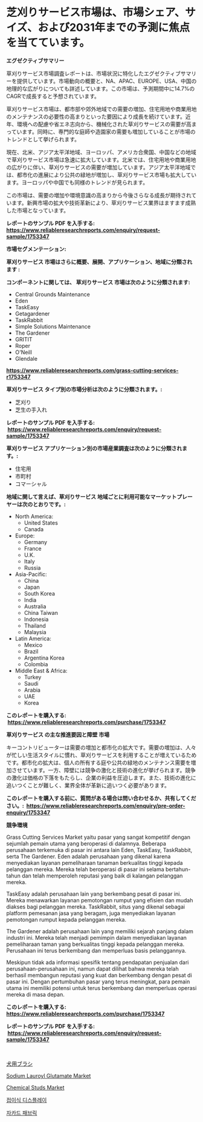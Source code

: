 <p><h1>芝刈りサービス市場は、市場シェア、サイズ、および2031年までの予測に焦点を当てています。</h1></p><p><strong>エグゼクティブサマリー</strong></p>
<p><p>草刈りサービス市場調査レポートは、市場状況に特化したエグゼクティブサマリーを提供しています。市場動向の概要と、NA、APAC、EUROPE、USA、中国の地理的な広がりについても詳述しています。この市場は、予測期間中に14.7%のCAGRで成長すると予想されています。</p><p>草刈りサービス市場は、都市部や郊外地域での需要の増加、住宅用地や商業用地のメンテナンスの必要性の高まりといった要因により成長を続けています。近年、環境への配慮や省エネ志向から、機械化された草刈りサービスの需要が高まっています。同時に、専門的な庭師や造園家の需要も増加していることが市場のトレンドとして挙げられます。</p><p>現在、北米、アジア太平洋地域、ヨーロッパ、アメリカ合衆国、中国などの地域で草刈りサービス市場は急速に拡大しています。北米では、住宅用地や商業用地の広がりに伴い、草刈りサービスの需要が増加しています。アジア太平洋地域では、都市化の進展により公共の緑地が増加し、草刈りサービス市場も拡大しています。ヨーロッパや中国でも同様のトレンドが見られます。</p><p>この市場は、需要の増加や環境意識の高まりから今後さらなる成長が期待されています。新興市場の拡大や技術革新により、草刈りサービス業界はますます成熟した市場となっています。</p></p>
<p><strong>レポートのサンプル PDF を入手する: <a href="https://www.reliableresearchreports.com/enquiry/request-sample/1753347">https://www.reliableresearchreports.com/enquiry/request-sample/1753347</a></strong></p>
<p><strong>市場セグメンテーション:</strong></p>
<p><strong> 草刈りサービス 市場はさらに概要、展開、アプリケーション、地域に分類されます :</strong></p>
<p><strong>コンポーネントに関しては、 草刈りサービス 市場は次のように分類されます: &nbsp;</strong></p>
<p><ul><li>Central Grounds Maintenance</li><li>Eden</li><li>TaskEasy</li><li>Getagardener</li><li>TaskRabbit</li><li>Simple Solutions Maintenance</li><li>The Gardener</li><li>GRITIT</li><li>Roper</li><li>O'Neill</li><li>Glendale</li></ul></p>
<p><strong><a href="https://www.reliableresearchreports.com/grass-cutting-services-r1753347">https://www.reliableresearchreports.com/grass-cutting-services-r1753347</a></strong></p>
<p><strong> 草刈りサービス タイプ別の市場分析は次のように分類されます。:</strong></p>
<p><ul><li>芝刈り</li><li>芝生の手入れ</li></ul></p>
<p><strong>レポートのサンプル PDF を入手する: &nbsp;<a href="https://www.reliableresearchreports.com/enquiry/request-sample/1753347">https://www.reliableresearchreports.com/enquiry/request-sample/1753347</a></strong></p>
<p><strong> 草刈りサービス アプリケーション別の市場産業調査は次のように分類されます。:</strong></p>
<p><ul><li>住宅用</li><li>市町村</li><li>コマーシャル</li></ul></p>
<p><strong>地域に関して言えば、草刈りサービス 地域ごとに利用可能なマーケットプレーヤーは次のとおりです。:</strong></p>
<p><ul>
    <li>
        North America:
        <ul>
            <li>United States</li>
            <li>Canada</li>
        </ul>
    </li>
    <li>
        Europe:
        <ul>
            <li>Germany</li>
            <li>France</li>
            <li>U.K.</li>
            <li>Italy</li>
            <li>Russia</li>
        </ul>
    </li>
    <li>
        Asia-Pacific:
        <ul>
            <li>China</li>
            <li>Japan</li>
            <li>South Korea</li>
            <li>India</li>
            <li>Australia</li>
            <li>China Taiwan</li>
            <li>Indonesia</li>
            <li>Thailand</li>
            <li>Malaysia</li>
        </ul>
    </li>
    <li>
        Latin America:
        <ul>
            <li>Mexico</li>
            <li>Brazil</li>
            <li>Argentina Korea</li>
            <li>Colombia</li>
        </ul>
    </li>
    <li>
        Middle East & Africa:
        <ul>
            <li>Turkey</li>
            <li>Saudi</li>
            <li>Arabia</li>
            <li>UAE</li>
            <li>Korea</li>
        </ul>
    </li>
    </ul></p>
<p><strong>このレポートを購入する: &nbsp;<a href="https://www.reliableresearchreports.com/purchase/1753347">https://www.reliableresearchreports.com/purchase/1753347</a></strong></p>
<p><strong>草刈りサービス の主な推進要因と障壁 市場</strong></p>
<p><p>キーコントリビューターは需要の増加と都市化の拡大です。需要の増加は、人々が忙しい生活スタイルに慣れ、草刈りサービスを利用することが増えているためです。都市化の拡大は、個人の所有する庭や公共の緑地のメンテナンス需要を増加させています。一方、障壁には競争の激化と技術の進化が挙げられます。競争の激化は価格の下落をもたらし、企業の利益を圧迫します。また、技術の進化に追いつくことが難しく、業界全体が革新に追いつく必要があります。</p></p>
<p><strong>このレポートを購入する前に、質問がある場合は問い合わせるか、共有してください。:&nbsp; <a href="https://www.reliableresearchreports.com/enquiry/pre-order-enquiry/1753347">https://www.reliableresearchreports.com/enquiry/pre-order-enquiry/1753347</a></strong></p>
<p><strong>競争環境</strong></p>
<p><p>Grass Cutting Services Market yaitu pasar yang sangat kompetitif dengan sejumlah pemain utama yang beroperasi di dalamnya. Beberapa perusahaan terkemuka di pasar ini antara lain Eden, TaskEasy, TaskRabbit, serta The Gardener. Eden adalah perusahaan yang dikenal karena menyediakan layanan pemeliharaan tanaman berkualitas tinggi kepada pelanggan mereka. Mereka telah beroperasi di pasar ini selama bertahun-tahun dan telah memperoleh reputasi yang baik di kalangan pelanggan mereka.</p><p>TaskEasy adalah perusahaan lain yang berkembang pesat di pasar ini. Mereka menawarkan layanan pemotongan rumput yang efisien dan mudah diakses bagi pelanggan mereka. TaskRabbit, situs yang dikenal sebagai platform pemesanan jasa yang beragam, juga menyediakan layanan pemotongan rumput kepada pelanggan mereka.</p><p>The Gardener adalah perusahaan lain yang memiliki sejarah panjang dalam industri ini. Mereka telah menjadi pemimpin dalam menyediakan layanan pemeliharaan taman yang berkualitas tinggi kepada pelanggan mereka. Perusahaan ini terus berkembang dan memperluas basis pelanggannya.</p><p>Meskipun tidak ada informasi spesifik tentang pendapatan penjualan dari perusahaan-perusahaan ini, namun dapat dilihat bahwa mereka telah berhasil membangun reputasi yang kuat dan berkembang dengan pesat di pasar ini. Dengan pertumbuhan pasar yang terus meningkat, para pemain utama ini memiliki potensi untuk terus berkembang dan memperluas operasi mereka di masa depan.</p></p>
<p><strong>このレポートを購入する: &nbsp; <a href="https://www.reliableresearchreports.com/purchase/1753347">https://www.reliableresearchreports.com/purchase/1753347</a></strong></p>
<p><strong>レポートのサンプル PDF を入手する: &nbsp;<a href="https://www.reliableresearchreports.com/enquiry/request-sample/1753347">https://www.reliableresearchreports.com/enquiry/request-sample/1753347</a></strong><strong></strong></p>
<p>&nbsp;</p>
<p><p><a href="https://medium.com/@gustavorn8776xcc/%E7%8A%AC%E7%94%A8%E3%83%96%E3%83%A9%E3%82%B7%E5%B8%82%E5%A0%B4-2031%E5%B9%B4%E3%81%BE%E3%81%A7%E3%81%AE%E3%83%88%E3%83%AC%E3%83%B3%E3%83%89-%E4%BA%88%E6%B8%AC-%E7%AB%B6%E4%BA%89%E5%88%86%E6%9E%90-94aad49923c7">犬用ブラシ</a></p><p><a href="https://www.linkedin.com/pulse/insights-sodium-lauroyl-glutamate-market-size-analysing-wmqde?trackingId=iyGoD6drKKixnMmDWo6Xkg%3D%3D">Sodium Lauroyl Glutamate Market</a></p><p><a href="https://www.linkedin.com/pulse/chemical-studs-market-size-share-global-analysis-report-5iv8e?trackingId=lh%2FU6De7QobCTsr6YVhB7Q%3D%3D">Chemical Studs Market</a></p><p><a href="https://medium.com/@snake68678/%EC%A0%91%EC%9D%B4%EC%8B%9D-%EB%94%94%EC%8A%A4%ED%94%8C%EB%A0%88%EC%9D%B4-%EC%8B%9C%EC%9E%A5-%EB%B3%B4%EA%B3%A0%EC%84%9C%EB%8A%94-%EC%9D%B4-%EC%8B%9C%EC%9E%A5%EC%9D%98-%EC%B5%9C%EC%8B%A0-%EB%8F%99%ED%96%A5%EA%B3%BC-%EC%84%B1%EC%9E%A5-%EA%B8%B0%ED%9A%8C%EB%A5%BC-%EB%B3%B4%EC%97%AC%EC%A4%8D%EB%8B%88%EB%8B%A4-122ead008a46">접이식 디스플레이</a></p><p><a href="https://medium.com/@karenturner47/%EC%9E%90%EC%B9%B4%EB%93%9C-%EC%9B%90%EB%8B%A8-%EC%8B%9C%EC%9E%A5-%EC%A2%85%EB%A5%98-%EC%9D%91%EC%9A%A9-%EB%B0%8F-%EC%A7%80%EB%A6%AC%EC%97%90-%EB%8C%80%ED%95%9C-%EC%A2%85%ED%95%A9-%ED%8F%89%EA%B0%80-6ce83d471eaf">자카드 패브릭</a></p></p>